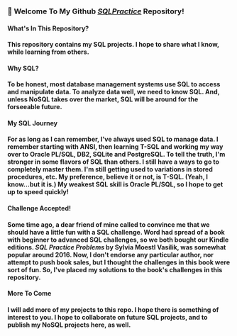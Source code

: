 ### 👋  Welcome To My Github <a href="https://github.com/curtild/SQLPractice/"><em>SQLPractice</em></a> Repository!

#### What's In This Repository?
#### This repository contains my SQL projects. I hope to share what I know, while learning from others. 

#### Why SQL?
#### To be honest, most database management systems use SQL to access and manipulate data. To analyze data well, we need to know SQL. And, unless NoSQL takes over the market, SQL will be around for the forseeable future. 

#### My SQL Journey
#### For as long as I can remember, I've always used SQL to manage data. I remember starting with ANSI, then learning T-SQL and working my way over to Oracle PL/SQL, DB2, SQLite and PostgreSQL. To tell the truth, I'm stronger in some flavors of SQL than others. I still have a ways to go to completely master them. I'm still getting used to variations in stored procedures, etc. My preference, believe it or not, is T-SQL. (Yeah, I know...but it is.) My weakest SQL skill is Oracle PL/SQL, so I hope to get up to speed quickly! 

#### Challenge Accepted!
#### Some time ago, a dear friend of mine called to convince me that we should have a little fun with a SQL challenge. Word had spread of a book with beginner to advanced SQL challenges, so we both bought our Kindle editions. <em>SQL Practice Problems</em> by Sylvia Moestl Vasilik, was somewhat popular around 2016. Now, I don't endorse any particular author, nor attempt to push book sales, but I thought the challenges in this book were sort of fun. So, I've placed my solutions to the book's challenges in this repository. 

#### More To Come
#### I will add more of my projects to this repo. I hope there is something of interest to you. I hope to collaborate on future SQL projects, and to publish my NoSQL projects here, as well.
